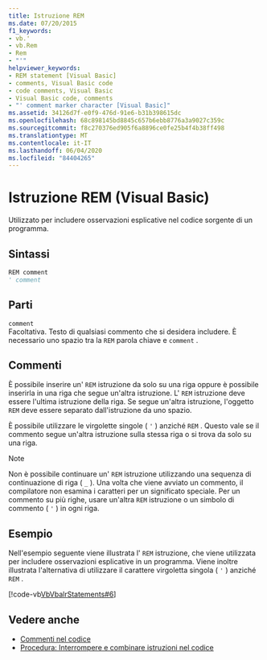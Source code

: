```yaml
---
title: Istruzione REM
ms.date: 07/20/2015
f1_keywords:
- vb.'
- vb.Rem
- Rem
- "'"
helpviewer_keywords:
- REM statement [Visual Basic]
- comments, Visual Basic code
- code comments, Visual Basic
- Visual Basic code, comments
- "' comment marker character [Visual Basic]"
ms.assetid: 34126d7f-e0f9-476d-91e6-b31b398615dc
ms.openlocfilehash: 68c898145bd8845c657b6ebb8776a3a9027c359c
ms.sourcegitcommit: f8c270376ed905f6a8896ce0fe25b4f4b38ff498
ms.translationtype: MT
ms.contentlocale: it-IT
ms.lasthandoff: 06/04/2020
ms.locfileid: "84404265"
---
```

# <a name="rem-statement-visual-basic"></a>Istruzione REM (Visual Basic)
Utilizzato per includere osservazioni esplicative nel codice sorgente di un programma.  
  
## <a name="syntax"></a>Sintassi  
  
```vb  
REM comment  
' comment  
```  
  
## <a name="parts"></a>Parti  
 `comment`  
 Facoltativa. Testo di qualsiasi commento che si desidera includere. È necessario uno spazio tra la `REM` parola chiave e `comment` .  
  
## <a name="remarks"></a>Commenti  
 È possibile inserire un' `REM` istruzione da solo su una riga oppure è possibile inserirla in una riga che segue un'altra istruzione. L' `REM` istruzione deve essere l'ultima istruzione della riga. Se segue un'altra istruzione, l'oggetto `REM` deve essere separato dall'istruzione da uno spazio.  
  
 È possibile utilizzare le virgolette singole ( `'` ) anziché `REM` . Questo vale se il commento segue un'altra istruzione sulla stessa riga o si trova da solo su una riga.  
  
> [!NOTE]
> Non è possibile continuare un' `REM` istruzione utilizzando una sequenza di continuazione di riga ( `_` ). Una volta che viene avviato un commento, il compilatore non esamina i caratteri per un significato speciale. Per un commento su più righe, usare un'altra `REM` istruzione o un simbolo di commento ( `'` ) in ogni riga.  
  
## <a name="example"></a>Esempio  
 Nell'esempio seguente viene illustrata l' `REM` istruzione, che viene utilizzata per includere osservazioni esplicative in un programma. Viene inoltre illustrata l'alternativa di utilizzare il carattere virgoletta singola ( `'` ) anziché `REM` .  
  
 [!code-vb[VbVbalrStatements#6](~/samples/snippets/visualbasic/VS_Snippets_VBCSharp/VbVbalrStatements/VB/Class1.vb#6)]  
  
## <a name="see-also"></a>Vedere anche

- [Commenti nel codice](../../programming-guide/program-structure/comments-in-code.md)
- [Procedura: Interrompere e combinare istruzioni nel codice](../../programming-guide/program-structure/how-to-break-and-combine-statements-in-code.md)
